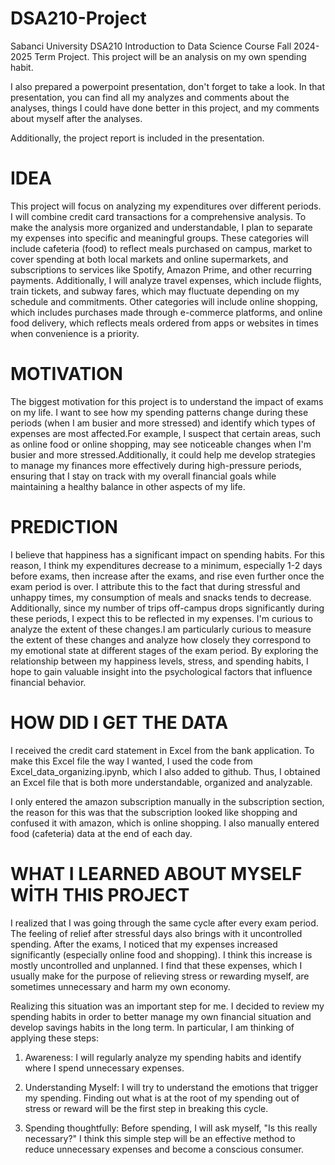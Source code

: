 # DSA210-Project
Sabanci University DSA210 Introduction to Data Science Course Fall 2024-2025 Term Project.
This project will be an analysis on my own spending habit. 

I also prepared a powerpoint presentation, don't forget to take a look. In that presentation, you can find all my analyzes and comments about the analyses, things I could have done better in this project, and my comments about myself after the analyses. 

Additionally, the project report is included in the presentation.

# IDEA
This project will focus on analyzing my expenditures over different periods. I will combine credit card transactions for a comprehensive analysis. To make the analysis more organized and understandable, I plan to separate my expenses into specific and meaningful groups. These categories will include cafeteria (food) to reflect meals purchased on campus, market to cover spending at both local markets and online supermarkets, and subscriptions to services like Spotify, Amazon Prime, and other recurring payments. Additionally, I will analyze travel expenses, which include flights, train tickets, and subway fares, which may fluctuate depending on my schedule and commitments. Other categories will include online shopping, which includes purchases made through e-commerce platforms, and online food delivery, which reflects meals ordered from apps or websites in times when convenience is a priority.
# MOTIVATION
The biggest motivation for this project is to understand the impact of exams on my life. I want to see how my spending patterns change during these periods (when I am busier and more stressed) and identify which types of expenses are most affected.For example, I suspect that certain areas, such as online food or online shopping, may see noticeable changes when I'm busier and more stressed.Additionally, it could help me develop strategies to manage my finances more effectively during high-pressure periods, ensuring that I stay on track with my overall financial goals while maintaining a healthy balance in other aspects of my life.

# PREDICTION
I believe that happiness has a significant impact on spending habits. For this reason, I think my expenditures decrease to a minimum, especially 1-2 days before exams, then increase after the exams, and rise even further once the exam period is over. I attribute this to the fact that during stressful and unhappy times, my consumption of meals and snacks tends to decrease. Additionally, since my number of trips off-campus drops significantly during these periods, I expect this to be reflected in my expenses. I'm curious to analyze the extent of these changes.I am particularly curious to measure the extent of these changes and analyze how closely they correspond to my emotional state at different stages of the exam period. By exploring the relationship between my happiness levels, stress, and spending habits, I hope to gain valuable insight into the psychological factors that influence financial behavior.

# HOW DID I GET THE DATA
I received the credit card statement in Excel from the bank application. To make this Excel file the way I wanted, I used the code from Excel_data_organizing.ipynb, which I also added to github. Thus, I obtained an Excel file that is both more understandable, organized and analyzable.

I only entered the amazon subscription manually in the subscription section, the reason for this was that the subscription looked like shopping and confused it with amazon, which is online shopping. I also manually entered food (cafeteria) data at the end of each day.

# WHAT I LEARNED ABOUT MYSELF WİTH THIS PROJECT

I realized that I was going through the same cycle after every exam period. The feeling of relief after stressful days also brings with it uncontrolled spending. After the exams, I noticed that my expenses increased significantly (especially online food and shopping). I think this increase is mostly uncontrolled and unplanned. I find that these expenses, which I usually make for the purpose of relieving stress or rewarding myself, are sometimes unnecessary and harm my own economy.

Realizing this situation was an important step for me. I decided to review my spending habits in order to better manage my own financial situation and develop savings habits in the long term. In particular, I am thinking of applying these steps:

1. Awareness: I will regularly analyze my spending habits and identify where I spend unnecessary expenses.

2. Understanding Myself: I will try to understand the emotions that trigger my spending. Finding out what is at the root of my spending out of stress or reward will be the first step in breaking this cycle.

3. Spending thoughtfully: Before spending, I will ask myself, "Is this really necessary?" I think this simple step will be an effective method to reduce unnecessary expenses and become a conscious consumer.

